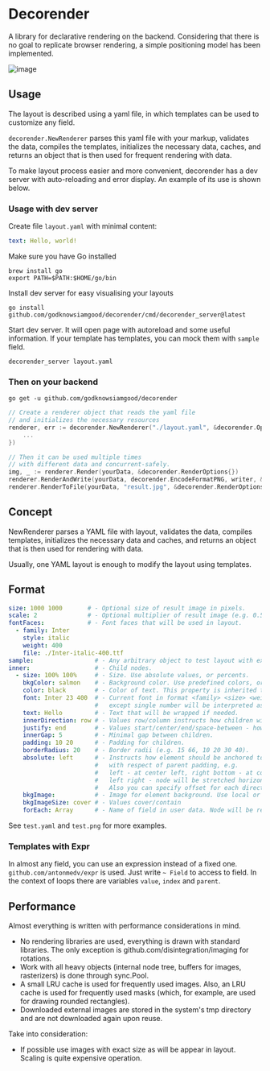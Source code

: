 # Decorender

A library for declarative rendering on the backend. Considering that there is no goal to replicate browser rendering, a simple positioning model has been implemented.

![image](https://github.com/godknowsiamgood/decorender/assets/5710885/6b6536a6-b208-4abb-ade1-70b613075695)

## Usage
The layout is described using a yaml file, in which templates can be used to customize any field.

`decorender.NewRenderer` parses this yaml file with your markup, validates the data, compiles the templates, initializes the necessary data, caches, and returns an object that is then used for frequent rendering with data.

To make layout process easier and more convenient, decorender has a dev server with auto-reloading and error display. An example of its use is shown below.

### Usage with dev server
Create file `layout.yaml` with minimal content:
```yaml
text: Hello, world!
```
Make sure you have Go installed
```
brew install go
export PATH=$PATH:$HOME/go/bin
```

Install dev server for easy visualising your layouts
```
go install github.com/godknowsiamgood/decorender/cmd/decorender_server@latest
```

Start dev server. It will open page with autoreload and some useful information. If your template has templates, you can mock them with `sample` field.
```
decorender_server layout.yaml
```

### Then on your backend

```
go get -u github.com/godknowsiamgood/decorender
```

```go
// Create a renderer object that reads the yaml file 
// and initializes the necessary resources
renderer, err := decorender.NewRenderer("./layout.yaml", &decorender.Options{
	...
})

// Then it can be used multiple times 
// with different data and concurrent-safely.
img, _ := renderer.Render(yourData, &decorender.RenderOptions{})
renderer.RenderAndWrite(yourData, decorender.EncodeFormatPNG, writer, &decorender.RenderOptions{})
renderer.RenderToFile(yourData, "result.jpg", &decorender.RenderOptions{})
```
## Concept
NewRenderer parses a YAML file with layout, validates the data, compiles templates, initializes the necessary data and caches, and returns an object that is then used for rendering with data.

Usually, one YAML layout is enough to modify the layout using templates.

## Format

```yaml
size: 1000 1000       # - Optional size of result image in pixels.
scale: 2              # - Optional multiplier of result image (e.g. 0.5, 1.5, 10).
fontFaces:            # - Font faces that will be used in layout.
  - family: Inter
    style: italic
    weight: 400
    file: ./Inter-italic-400.ttf
sample:                 # - Any arbitrary object to test layout with expr templates.
inner:                  # - Child nodes.
  - size: 100% 100%     # - Size. Use absolute values, or percents.
    bkgColor: salmon    # - Background color. Use predefined colors, or 0xaabbcc, 0xaabbccff.
    color: black        # - Color of text. This property is inherited to all children.
    font: Inter 23 400  # - Current font in format <family> <size> <weight>. Every part is optional,
                        #   except single number will be interpreted as size.
    text: Hello         # - Text that will be wrapped if needed.
    innerDirection: row # - Values row/column instructs how children will be located.
    justify: end        # - Values start/center/end/space-between - how children will be positioned.
    innerGap: 5         # - Minimal gap between children.
    padding: 10 20      # - Padding for children.
    borderRadius: 20    # - Border radii (e.g. 15 66, 10 20 30 40).
    absolute: left      # - Instructs how element should be anchored to parent at desired position
                        #   with respect of parent padding, e.g.
                        #   left - at center left, right bottom - at corner,
                        #   left right - node will be stretched horizontally.
                        #   Also you can specify offset for each direction, e.g. left/-10 top/55.
    bkgImage:           # - Image for element background. Use local or external file starting with https://...
    bkgImageSize: cover # - Values cover/contain
    forEach: Array      # - Name of field in user data. Node will be replicated accordingly.
```
See `test.yaml` and `test.png` for more examples.

### Templates with Expr
In almost any field, you can use an expression instead of a fixed one. `github.com/antonmedv/expr` is used. Just write `~ Field` to access to field. In the context of loops there are variables `value`, `index` and `parent`.

## Performance

Almost everything is written with performance considerations in mind.
 * No rendering libraries are used, everything is drawn with standard libraries. The only exception is github.com/disintegration/imaging for rotations.
 * Work with all heavy objects (internal node tree, buffers for images, rasterizers) is done through sync.Pool.
 * A small LRU cache is used for frequently used images. Also, an LRU cache is used for frequently used masks (which, for example, are used for drawing rounded rectangles).
 * Downloaded external images are stored in the system's tmp directory and are not downloaded again upon reuse.

Take into consideration:
 * If possible use images with exact size as will be appear in layout. Scaling is quite expensive operation.
